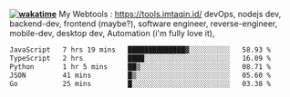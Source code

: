 **[![wakatime](https://wakatime.com/badge/user/87646243-158a-4241-a3cb-668e1fa2dbb8.svg)](https://wakatime.com/@87646243-158a-4241-a3cb-668e1fa2dbb8?style=plastic)**
My Webtools : https://tools.imtaqin.id/
devOps, nodejs dev, backend-dev, frontend (maybe?), software engineer, reverse-engineer, mobile-dev, desktop dev, Automation (i'm fully love it), 

<!--START_SECTION:waka-->

```txt
JavaScript   7 hrs 19 mins   ██████████████▓░░░░░░░░░░   58.93 %
TypeScript   2 hrs           ████░░░░░░░░░░░░░░░░░░░░░   16.09 %
Python       1 hr 5 mins     ██▒░░░░░░░░░░░░░░░░░░░░░░   08.71 %
JSON         41 mins         █▒░░░░░░░░░░░░░░░░░░░░░░░   05.60 %
Go           25 mins         █░░░░░░░░░░░░░░░░░░░░░░░░   03.38 %
```

<!--END_SECTION:waka-->

